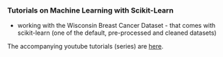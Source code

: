 ### Tutorials on Machine Learning with Scikit-Learn

- working with the Wisconsin Breast Cancer Dataset - that comes with scikit-learn (one of the default, pre-processed and cleaned datasets)

The accompanying youtube tutorials (series) are [here](https://www.youtube.com/playlist?list=PLonlF40eS6nynU5ayxghbz2QpDsUAyCVF).

